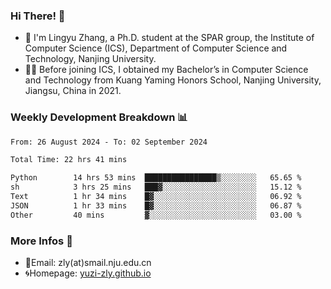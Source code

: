 ### Hi There! 👋 
- 🐳 I'm Lingyu Zhang, a Ph.D. student at the SPAR group, the Institute of Computer Science (ICS), Department of Computer Science and Technology, Nanjing University.
- 🧑‍🎓 Before joining ICS, I obtained my Bachelor’s in Computer Science and Technology from Kuang Yaming Honors School, Nanjing University, Jiangsu, China in 2021.

### Weekly Development Breakdown :bar_chart:

<!--START_SECTION:waka-->

```txt
From: 26 August 2024 - To: 02 September 2024

Total Time: 22 hrs 41 mins

Python        14 hrs 53 mins  ████████████████▒░░░░░░░░   65.65 %
sh            3 hrs 25 mins   ███▓░░░░░░░░░░░░░░░░░░░░░   15.12 %
Text          1 hr 34 mins    █▓░░░░░░░░░░░░░░░░░░░░░░░   06.92 %
JSON          1 hr 33 mins    █▓░░░░░░░░░░░░░░░░░░░░░░░   06.87 %
Other         40 mins         ▓░░░░░░░░░░░░░░░░░░░░░░░░   03.00 %
```

<!--END_SECTION:waka-->

<!--
### Github Contributions :octocat:

![](https://raw.githubusercontent.com/yuzi-zly/yuzi-zly/output/github-contribution-grid-snake.svg)              
-->

### More Infos 📖

- 📧Email: zly(at)smail.nju.edu.cn
- 🌀Homepage: [yuzi-zly.github.io](https://yuzi-zly.github.io/)
